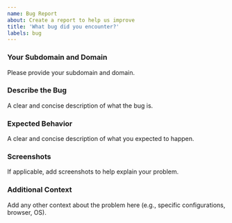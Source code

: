 ```yaml
---
name: Bug Report
about: Create a report to help us improve
title: 'What bug did you encounter?'
labels: bug
---
```


### Your Subdomain and Domain
Please provide your subdomain and domain.

### Describe the Bug
A clear and concise description of what the bug is.

### Expected Behavior
A clear and concise description of what you expected to happen.

### Screenshots
If applicable, add screenshots to help explain your problem.

### Additional Context
Add any other context about the problem here (e.g., specific configurations, browser, OS).
